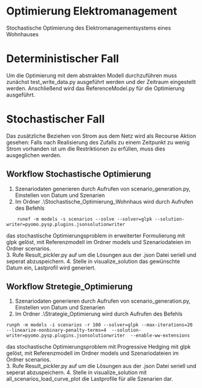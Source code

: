 # Optimierung Elektromanagement
Stochastische Optimierung des Elektromanagementsystems eines Wohnhauses

# Deterministischer Fall
Um die Optimierung mit dem abstrakten Modell durchzuführen muss zunächst
test_write_data.py ausgeführt werden und der Zeitraum eingestellt werden.
Anschließend wird das ReferenceModel.py für die Optimierung ausgeführt.

# Stochastischer Fall
Das zusätzliche Beziehen von Strom aus dem Netz wird als Recourse Aktion gesehen:
Falls nach Realisierung des Zufalls zu einem Zeitpunkt zu wenig Strom vorhanden 
ist um die Restriktionen zu erfüllen, muss dies ausgeglichen werden.

## Workflow Stochastische Optimierung

1. Szenariodaten generieren durch Aufrufen von scenario_generation.py, Einstellen von Datum und Szenarien
2. Im Ordner .\Stochastische_Optimierung_Wohnhaus  wird durch Aufrufen des Befehls
```
    runef -m models -s scenarios --solve --solver=glpk --solution-writer=pyomo.pysp.plugins.jsonsolutionwriter
```
das stochastische Optimierungsproblem in erweiterter Formulierung mit glpk gelöst, mit Referenzmodell im Ordner models und Szenariodateien im Ordner scenarios.  
3. Rufe Result_pickler.py auf um die Lösungen aus der .json Datei seriell und seperat abzuspeichern.
4. Stelle in visualize_solution das gewünschte Datum ein, Lastprofil wird generiert. 
## Workflow Stretegie_Optimierung

1. Szenariodaten generieren durch Aufrufen von scenario_generation.py, Einstellen von Datum und Szenarien
2. Im Ordner .\Strategie_Optimierung  wird durch Aufrufen des Befehls
```
runph -m models -i scenarios -r 100 --solver=glpk --max-iterations=20 --linearize-nonbinary-penalty-terms=4  --solution-writer=pyomo.pysp.plugins.jsonsolutionwriter  --enable-ww-extensions
```
das stochastische Optimierungsproblem mit Progressive Hedging mit glpk gelöst, mit Referenzmodell im Ordner models und Szenariodateien im Ordner scenarios.  
3. Rufe Result_pickler.py auf um die Lösungen aus der .json Datei seriell und seperat abzuspeichern.
4. Stelle in visualize_solution mit all_scenarios_load_curve_plot die Lastprofile für alle Szenarien dar.

